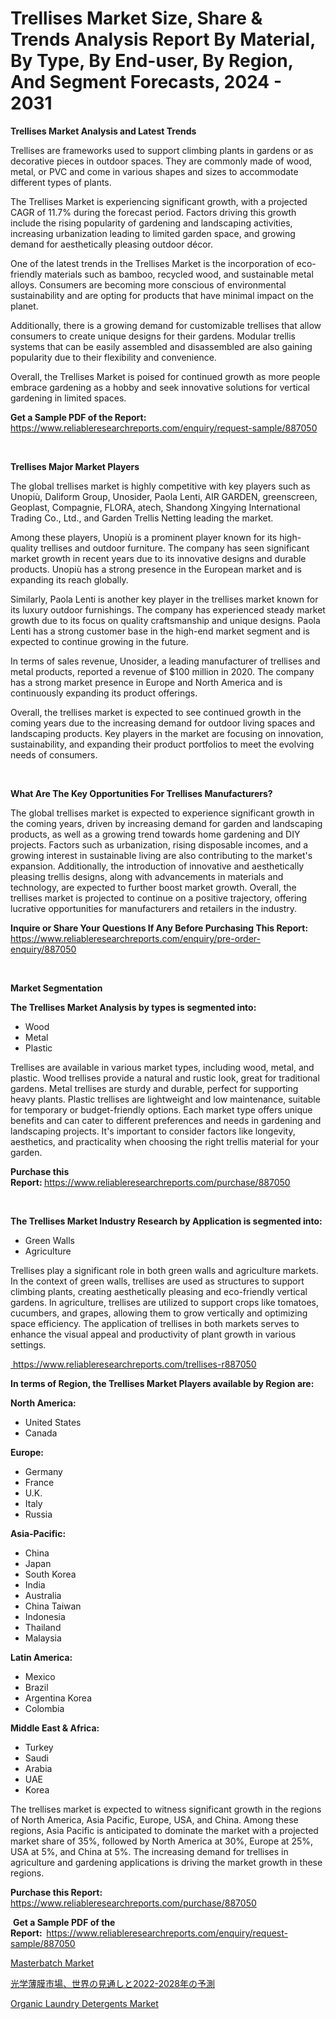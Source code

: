<p><h1>Trellises Market Size, Share & Trends Analysis Report By Material, By Type, By End-user, By Region, And Segment Forecasts, 2024 - 2031</h1></p><p><strong>Trellises Market Analysis and Latest Trends</strong></p>
<p><p>Trellises are frameworks used to support climbing plants in gardens or as decorative pieces in outdoor spaces. They are commonly made of wood, metal, or PVC and come in various shapes and sizes to accommodate different types of plants.</p><p>The Trellises Market is experiencing significant growth, with a projected CAGR of 11.7% during the forecast period. Factors driving this growth include the rising popularity of gardening and landscaping activities, increasing urbanization leading to limited garden space, and growing demand for aesthetically pleasing outdoor décor.</p><p>One of the latest trends in the Trellises Market is the incorporation of eco-friendly materials such as bamboo, recycled wood, and sustainable metal alloys. Consumers are becoming more conscious of environmental sustainability and are opting for products that have minimal impact on the planet.</p><p>Additionally, there is a growing demand for customizable trellises that allow consumers to create unique designs for their gardens. Modular trellis systems that can be easily assembled and disassembled are also gaining popularity due to their flexibility and convenience.</p><p>Overall, the Trellises Market is poised for continued growth as more people embrace gardening as a hobby and seek innovative solutions for vertical gardening in limited spaces.</p></p>
<p><strong>Get a Sample PDF of the Report:&nbsp;</strong> <a href="https://www.reliableresearchreports.com/enquiry/request-sample/887050">https://www.reliableresearchreports.com/enquiry/request-sample/887050</a></p>
<p>&nbsp;</p>
<p><strong>Trellises Major Market Players</strong></p>
<p><p>The global trellises market is highly competitive with key players such as Unopiù, Daliform Group, Unosider, Paola Lenti, AIR GARDEN, greenscreen, Geoplast, Compagnie, FLORA, atech, Shandong Xingying International Trading Co., Ltd., and Garden Trellis Netting leading the market. </p><p>Among these players, Unopiù is a prominent player known for its high-quality trellises and outdoor furniture. The company has seen significant market growth in recent years due to its innovative designs and durable products. Unopiù has a strong presence in the European market and is expanding its reach globally. </p><p>Similarly, Paola Lenti is another key player in the trellises market known for its luxury outdoor furnishings. The company has experienced steady market growth due to its focus on quality craftsmanship and unique designs. Paola Lenti has a strong customer base in the high-end market segment and is expected to continue growing in the future.</p><p>In terms of sales revenue, Unosider, a leading manufacturer of trellises and metal products, reported a revenue of $100 million in 2020. The company has a strong market presence in Europe and North America and is continuously expanding its product offerings.</p><p>Overall, the trellises market is expected to see continued growth in the coming years due to the increasing demand for outdoor living spaces and landscaping products. Key players in the market are focusing on innovation, sustainability, and expanding their product portfolios to meet the evolving needs of consumers.</p></p>
<p>&nbsp;</p>
<p><strong>What Are The Key Opportunities For Trellises Manufacturers?</strong></p>
<p><p>The global trellises market is expected to experience significant growth in the coming years, driven by increasing demand for garden and landscaping products, as well as a growing trend towards home gardening and DIY projects. Factors such as urbanization, rising disposable incomes, and a growing interest in sustainable living are also contributing to the market's expansion. Additionally, the introduction of innovative and aesthetically pleasing trellis designs, along with advancements in materials and technology, are expected to further boost market growth. Overall, the trellises market is projected to continue on a positive trajectory, offering lucrative opportunities for manufacturers and retailers in the industry.</p></p>
<p><strong>Inquire or Share Your Questions If Any Before Purchasing This Report:</strong> <a href="https://www.reliableresearchreports.com/enquiry/pre-order-enquiry/887050">https://www.reliableresearchreports.com/enquiry/pre-order-enquiry/887050</a></p>
<p>&nbsp;</p>
<p><strong>Market Segmentation</strong></p>
<p><strong>The Trellises Market Analysis by types is segmented into:</strong></p>
<p><ul><li>Wood</li><li>Metal</li><li>Plastic</li></ul></p>
<p><p>Trellises are available in various market types, including wood, metal, and plastic. Wood trellises provide a natural and rustic look, great for traditional gardens. Metal trellises are sturdy and durable, perfect for supporting heavy plants. Plastic trellises are lightweight and low maintenance, suitable for temporary or budget-friendly options. Each market type offers unique benefits and can cater to different preferences and needs in gardening and landscaping projects. It's important to consider factors like longevity, aesthetics, and practicality when choosing the right trellis material for your garden.</p></p>
<p><strong>Purchase this Report:&nbsp;</strong><a href="https://www.reliableresearchreports.com/purchase/887050">https://www.reliableresearchreports.com/purchase/887050</a></p>
<p>&nbsp;</p>
<p><strong>The Trellises Market Industry Research by Application is segmented into:</strong></p>
<p><ul><li>Green Walls</li><li>Agriculture</li></ul></p>
<p><p>Trellises play a significant role in both green walls and agriculture markets. In the context of green walls, trellises are used as structures to support climbing plants, creating aesthetically pleasing and eco-friendly vertical gardens. In agriculture, trellises are utilized to support crops like tomatoes, cucumbers, and grapes, allowing them to grow vertically and optimizing space efficiency. The application of trellises in both markets serves to enhance the visual appeal and productivity of plant growth in various settings.</p></p>
<p><a href="https://www.reliableresearchreports.com/trellises-r887050">&nbsp;https://www.reliableresearchreports.com/trellises-r887050</a></p>
<p><strong>In terms of Region, the Trellises Market Players available by Region are:</strong></p>
<p>
    <p> <strong> North America: </strong>
        <ul>
            <li>United States</li>
            <li>Canada</li>
        </ul>
        </p> 
    <p> <strong> Europe: </strong>
        <ul>
            <li>Germany</li>
            <li>France</li>
            <li>U.K.</li>
            <li>Italy</li>
            <li>Russia</li>
        </ul>
        </p> 
    <p> <strong> Asia-Pacific: </strong>
        <ul>
            <li>China</li>
            <li>Japan</li>
            <li>South Korea</li>
            <li>India</li>
            <li>Australia</li>
            <li>China Taiwan</li>
            <li>Indonesia</li>
            <li>Thailand</li>
            <li>Malaysia</li>
        </ul>
        </p> 
    <p> <strong> Latin America: </strong>
        <ul>
            <li>Mexico</li>
            <li>Brazil</li>
            <li>Argentina Korea</li>
            <li>Colombia</li>
        </ul>
        </p> 
    <p> <strong> Middle East & Africa: </strong>
        <ul>
            <li>Turkey</li>
            <li>Saudi</li>
            <li>Arabia</li>
            <li>UAE</li>
            <li>Korea</li>
        </ul>
    </p>
    </p>
<p><p>The trellises market is expected to witness significant growth in the regions of North America, Asia Pacific, Europe, USA, and China. Among these regions, Asia Pacific is anticipated to dominate the market with a projected market share of 35%, followed by North America at 30%, Europe at 25%, USA at 5%, and China at 5%. The increasing demand for trellises in agriculture and gardening applications is driving the market growth in these regions.</p></p>
<p><strong>Purchase this Report: </strong><a href="https://www.reliableresearchreports.com/purchase/887050">https://www.reliableresearchreports.com/purchase/887050</a></p>
<p>&nbsp;<strong>Get a Sample PDF of the Report:&nbsp;&nbsp;</strong><a href="https://www.reliableresearchreports.com/enquiry/request-sample/887050">https://www.reliableresearchreports.com/enquiry/request-sample/887050</a></p>
<p><strong></strong></p>
<p><p><a href="https://github.com/AKSHATREPORTPRIME/Market-Research-Report-List-5/blob/main/masterbatch-market.md">Masterbatch Market</a></p><p><a href="https://github.com/BrionnaBoyle/Market-Research-Report-List-1/blob/main/9773654131026.md">光学薄膜市場、世界の見通しと2022-2028年の予測</a></p><p><a href="https://github.com/indrystar/Market-Research-Report-List-3/blob/main/organic-laundry-detergents-market.md">Organic Laundry Detergents Market</a></p></p>